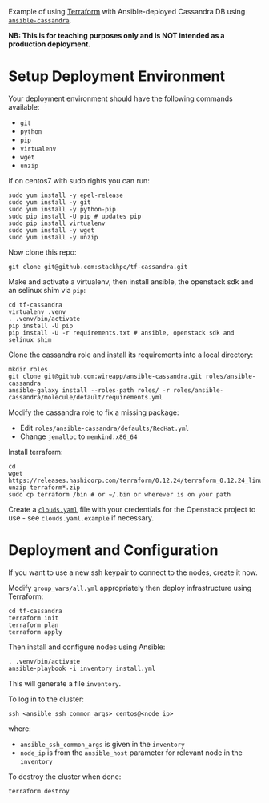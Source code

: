 Example of using [Terraform](https://www.terraform.io/) with Ansible-deployed Cassandra DB using [`ansible-cassandra`](https://github.com/wireapp/ansible-cassandra).

**NB: This is for teaching purposes only and is NOT intended as a production deployment.**

# Setup Deployment Environment

Your deployment environment should have the following commands available:
- `git`
- `python`
- `pip`
- `virtualenv`
- `wget`
- `unzip`

If on centos7 with sudo rights you can run:

```shell
sudo yum install -y epel-release
sudo yum install -y git
sudo yum install -y python-pip
sudo pip install -U pip # updates pip
sudo pip install virtualenv
sudo yum install -y wget
sudo yum install -y unzip
```

Now clone this repo:
```shell
git clone git@github.com:stackhpc/tf-cassandra.git
```

Make and activate a virtualenv, then install ansible, the openstack sdk and an selinux shim via `pip`:
```shell
cd tf-cassandra
virtualenv .venv
. .venv/bin/activate
pip install -U pip
pip install -U -r requirements.txt # ansible, openstack sdk and selinux shim
```

Clone the cassandra role and install its requirements into a local directory:
```shell
mkdir roles
git clone git@github.com:wireapp/ansible-cassandra.git roles/ansible-cassandra
ansible-galaxy install --roles-path roles/ -r roles/ansible-cassandra/molecule/default/requirements.yml
```

Modify the cassandra role to fix a missing package:
- Edit `roles/ansible-cassandra/defaults/RedHat.yml`
- Change `jemalloc` to `memkind.x86_64`

Install terraform:
```shell
cd
wget https://releases.hashicorp.com/terraform/0.12.24/terraform_0.12.24_linux_amd64.zip
unzip terraform*.zip
sudo cp terraform /bin # or ~/.bin or wherever is on your path
```

Create a [`clouds.yaml`](https://docs.openstack.org/openstacksdk/latest/user/config/configuration.html#config-files) file with your credentials for the Openstack project to use - see `clouds.yaml.example` if necessary.

# Deployment and Configuration

If you want to use a new ssh keypair to connect to the nodes, create it now.

Modify `group_vars/all.yml` appropriately then deploy infrastructure using Terraform:

```shell
cd tf-cassandra
terraform init
terraform plan
terraform apply
```

Then install and configure nodes using Ansible:
```shell
. .venv/bin/activate
ansible-playbook -i inventory install.yml
```

This will generate a file `inventory`.

To log in to the cluster:
```shell
ssh <ansible_ssh_common_args> centos@<node_ip>
```
where:
- `ansible_ssh_common_args` is given in the `inventory`
- `node_ip` is from the `ansible_host` parameter for relevant node in the `inventory`

To destroy the cluster when done:
```shell
terraform destroy
```
